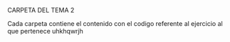 CARPETA DEL TEMA 2



Cada carpeta contiene el contenido con el codigo referente
al ejercicio al que pertenece uhkhqwrjh
